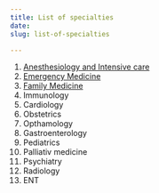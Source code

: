 ```yaml
---
title: List of specialties
date: 
slug: list-of-specialties

---
```

 1. [Anesthesiology and Intensive care](../anesthesiology-and-intensive-care)
 2. [Emergency Medicine](../family-medicine)
 3. [Family Medicine](../family-medicine)
 4. Immunology
 5. Cardiology
 6. Obstetrics
 7. Opthamology
 8. Gastroenterology
 9. Pediatrics
10. Palliativ medicine
11. Psychiatry
12. Radiology
13. ENT